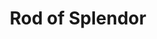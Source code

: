 ---
title: "Rod of Splendor"

item:
  aura: "Strong conjuration and transmutation"
  casterLevel: "12th"
  prerequisites:
    feats: ["{% feat_link craft-rod %}"]
    spells: ["{% spell_link eagles-splendor %}", "{% spell_link fabricate %}", "{% spell_link major-creation %}"]
    special: []
  marketPrice: 25000
  description: |
    The possessor of this rod gains a +4 enhancement bonus to her Charisma score for as long as she holds or carries the item. Once per day, the rod creates and garbs her in clothing of the finest fabrics, plus adornments of furs and jewels.

    Apparel created by the magic of the rod remains in existence for 12 hours. However, if the possessor attempts to sell or give away any part of it, to use it for a spell component, or the like, all the apparel immediately disappears. The same applies if any of it is forcibly taken from her.

    The value of noble garb created by the rod ranges from 7,000 to 10,000 gp (1d4+6 &times; 1,000 gp) &ndash; 1,000 gp for the fabric alone, 5,000 gp for the furs, and the rest for the jewel trim (maximum of twenty gems, maximum value 200 gp each).

    In addition, the rod has a second special power, usable once per week. Upon command, it creates a palatial tent &ndash; a huge pavilion of silk 60 feet across. Inside the tent are temporary furnishings and food suitable to the splendor of the pavilion and sufficient to entertain as many as one hundred persons. The tent and its trappings last for one day. At the end of that time, the tent and all objects associated with it (including any items that were taken out of the tent) disappear.
---